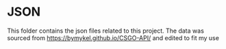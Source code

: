 # JSON

This folder contains the json files related to this project. The data was sourced from https://bymykel.github.io/CSGO-API/ and edited to fit my use